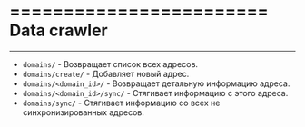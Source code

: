 ========================
Data crawler
===================
---------------
* `domains/` - Возвращает список всех адресов.
* `domains/create/` - Добавляет новый адрес.
* `domains/<domain_id>/` - Возвращает детальную информацию адреса.
* `domains/<domain_id>/sync/` - Стягивает информацию с этого адреса.
* `domains/sync/` - Стягивает информацию со всех не синхронизированных адресов.


